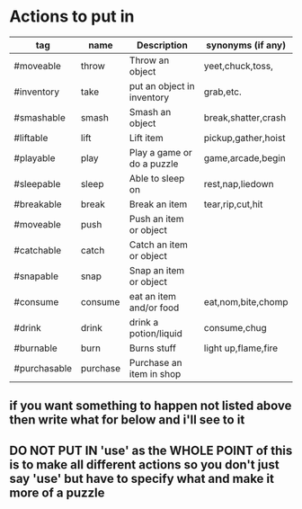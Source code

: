 # Actions to put in

| tag               | name       | Description                | synonyms (if any)         |
| ----------------- | ---------- | -------------------------- | -----------------------   |
| #moveable         | throw      | Throw an object            | yeet,chuck,toss,          |
| #inventory        | take       | put an object in inventory | grab,etc.                 |
| #smashable        | smash      | Smash an object            | break,shatter,crash       |
| #liftable         | lift       | Lift item                  | pickup,gather,hoist       |
| #playable         | play       | Play a game or do a puzzle | game,arcade,begin         |
| #sleepable        | sleep      | Able to sleep on           | rest,nap,liedown          |
| #breakable        | break      | Break an item              | tear,rip,cut,hit          |
| #moveable         | push       | Push an item or object     |                           |
| #catchable        | catch      | Catch an item or object    |                           |
| #snapable         | snap       | Snap an item or object     |                           |
| #consume          | consume    | eat an item and/or food    | eat,nom,bite,chomp        |
| #drink            | drink      | drink a potion/liquid      | consume,chug              |
| #burnable         | burn       | Burns stuff                | light up,flame,fire       |
| #purchasable      | purchase   | Purchase an item in shop   |                           |

## if you want something to happen not listed above then write what for below and i'll see to it

## **DO NOT PUT IN 'use'** as the WHOLE POINT of this is to make all different actions so you don't just say 'use' but have to specify what and make it more of a puzzle
